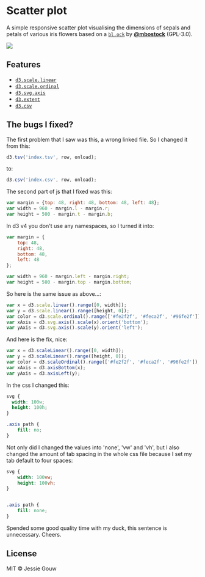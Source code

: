 # Scatter plot

A simple responsive scatter plot visualising the dimensions of sepals and petals
of various iris flowers based on a [`bl.ock`][block] by
[**@mbostock**][block-author] (GPL-3.0).

[![][cover]][url]

## Features

*   [`d3.scale.linear`](https://github.com/d3/d3-3.x-api-reference/blob/master/Quantitative-Scales.md#_linear)
*   [`d3.scale.ordinal`](https://github.com/d3/d3-3.x-api-reference/blob/master/Ordinal-Scales.md#ordinal)
*   [`d3.svg.axis`](https://github.com/d3/d3-3.x-api-reference/blob/master/SVG-Axes.md#axis)
*   [`d3.extent`](https://github.com/d3/d3-3.x-api-reference/blob/master/Arrays.md#d3_extent)
*   [`d3.csv`](https://github.com/d3/d3-3.x-api-reference/blob/master/CSV.md#csv)

## The bugs I fixed?

The first problem that I saw was this, a wrong linked file. So I changed it from
this:
```javascript
d3.tsv('index.tsv', row, onload);
```
to:
```javascript
d3.csv('index.csv', row, onload);
```


The second part of js that I fixed was this:
```javascript
var margin = {top: 48, right: 48, bottom: 48, left: 48};
var width = 960 - margin.l - margin.r;
var height = 500 - margin.t - margin.b;
```

In d3 v4 you don't use any namespaces, so I turned it into:
```javascript
var margin = {
    top: 48,
    right: 48,
    bottom: 48,
    left: 48
};

var width = 960 - margin.left - margin.right;
var height = 500 - margin.top - margin.bottom;
```


So here is the same issue as above...:
```javascript
var x = d3.scale.linear().range([0, width]);
var y = d3.scale.linear().range([height, 0]);
var color = d3.scale.ordinal().range(['#fe2f2f', '#feca2f', '#96fe2f']);
var xAxis = d3.svg.axis().scale(x).orient('bottom');
var yAxis = d3.svg.axis().scale(y).orient('left');
```

And here is the fix, nice:
```javascript
var x = d3.scaleLinear().range([0, width]);
var y = d3.scaleLinear().range([height, 0]);
var color = d3.scaleOrdinal().range(['#fe2f2f', '#feca2f', '#96fe2f']);
var xAxis = d3.axisBottom(x);
var yAxis = d3.axisLeft(y);
```


In the css I changed this:
```css
svg {
  width: 100w;
  height: 100h;
}

.axis path {
    fill: no;
}
```

Not only did I changed the values into 'none', 'vw' and 'vh', but I
also changed the amount of tab spacing in the whole css file
because I set my tab default to four spaces:
```css
svg {
    width: 100vw;
    height: 100vh;
}


.axis path {
    fill: none;
}
```


Spended some good quality time with my duck, this sentence is unnecessary. Cheers.

## License

MIT © Jessie Gouw

[block]: https://bl.ocks.org/mbostock/3887118

[block-author]: https://github.com/mbostock

[cover]: preview.png

[url]: https://cmda-fe3x3.github.io/course-17-18/class-2-debug/jessiegouw
